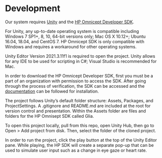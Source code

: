 # Development

Our system requires [Unity](https://unity3d.com/get-unity/download) and the [HP Omnicept Developer SDK](https://developers.hp.com/omnicept/downloads). 

For Unity, any up-to-date operating system is compatible including Windows 7 SP1+, 8, 10, 64-bit versions only; Mac OS X 10.12+; Ubuntu 16.04, 18.04, and CentOS 7. 
HP Omnicept SDK is only compatible with Windows and requires a workaround for other operating systems. 

Unity Editor Version 2021.3.11f1 is required to open the project. Unity allows for any IDE to be used for scripting in C#; Visual Studio is recommended for Mac.

In order to download the HP Omnicept Developer SDK, first you must be a part of an organization with permission to access the SDK. After going through the process of verification, the SDK can be accessed and the [documentation](https://developers.hp.com/omnicept/docs) can be followed for installation.

The project follows Unity’s default folder structure: Assets, Packages, and ProjectSettings. A .gitignore and README.md are included at the root for version control and presentation. Within the Assets folder are files and folders for the HP Omnisept SDK called Glia.

To open this project locally, pull from this repo, open Unity Hub, then go to Open > Add project from disk. Then, select the folder of the cloned project.

In order to run the project, click the play button at the top of the Unity Editor pane. While playing, the HP SDK will create a separate pop-up that can be used to simulate user input such as a change in eye gaze or heart rate.
